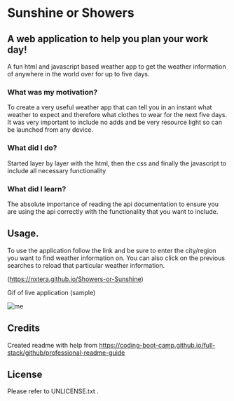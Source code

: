 # Sunshine or Showers

## A web application to help you plan your work day!
A fun html and javascript based weather app to get the weather information of anywhere in the world over for up to five days.

### What was my motivation?
To create a very useful weather app that can tell you in an instant what weather to expect and therefore what clothes to wear for the next five days. It was very important to include no adds and be very resource light so can be launched from any device.

### What did I do?
Started layer by layer with the html, then the css and finally the javascript to include all necessary functionality

### What did I learn?
The absolute importance of reading the api documentation to ensure you are using the api correctly with the functionality that you want to include.   

## Usage.

To use the application follow the link and be sure to enter the city/region you want to find weather information on. You can also click on the previous searches to reload that particular weather information.  

(https://nxtera.github.io/Showers-or-Sunshine)

Gif of live application (sample)

![me](https://github.com/nxtera/Showers-or-Sunshine/assets/images/Showers_or_Sunshine.gif)
 
   
## Credits
Created readme with help from https://coding-boot-camp.github.io/full-stack/github/professional-readme-guide


## License
Please refer to UNLICENSE.txt
.
